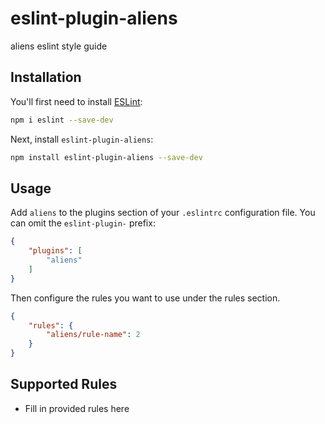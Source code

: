 # eslint-plugin-aliens

aliens eslint style guide

## Installation

You'll first need to install [ESLint](https://eslint.org/):

```sh
npm i eslint --save-dev
```

Next, install `eslint-plugin-aliens`:

```sh
npm install eslint-plugin-aliens --save-dev
```

## Usage

Add `aliens` to the plugins section of your `.eslintrc` configuration file. You can omit the `eslint-plugin-` prefix:

```json
{
    "plugins": [
        "aliens"
    ]
}
```


Then configure the rules you want to use under the rules section.

```json
{
    "rules": {
        "aliens/rule-name": 2
    }
}
```

## Supported Rules

* Fill in provided rules here


